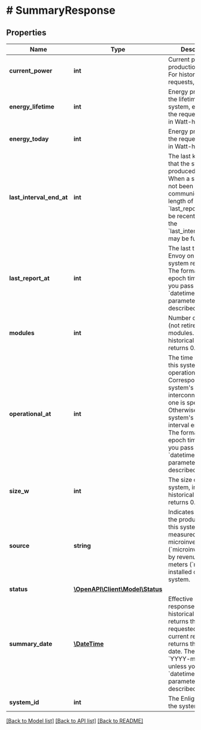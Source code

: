 # # SummaryResponse

## Properties

Name | Type | Description | Notes
------------ | ------------- | ------------- | -------------
**current_power** | **int** | Current power production, in Watts. For historical requests, returns 0. |
**energy_lifetime** | **int** | Energy produced in the lifetime of the system, excluding the requested day, in Watt-hours. |
**energy_today** | **int** | Energy produced on the requested day, in Watt-hours. |
**last_interval_end_at** | **int** | The last known time that the system produced energy. When a system has not been communicating for a length of time, the &#x60;last_report_at&#x60; can be recent, whereas the &#x60;last_interval_end_at&#x60; may be further back. |
**last_report_at** | **int** | The last time an Envoy on this system reported. The format is Unix epoch time unless you pass a &#x60;datetime_format&#x60; parameter as described [here](https://developer.enphase.com/docs#Datetimes). |
**modules** | **int** | Number of active (not retired) modules. For historical requests, returns 0. |
**operational_at** | **int** | The time at which this system became operational. Corresponds to the system&#39;s interconnect time, if one is specified. Otherwise, it is the system&#39;s first interval end time. The format is Unix epoch time unless you pass a &#x60;datetime_format&#x60; parameter as described [here](https://developer.enphase.com/docs#Datetimes). |
**size_w** | **int** | The size of the system, in Watts. For historical requests, returns 0. |
**source** | **string** | Indicates whether the production of this system is measured by its microinverters (&#x60;microinverters&#x60;) or by revenue-grade meters (&#x60;meter&#x60;) installed on the system. |
**status** | [**\OpenAPI\Client\Model\Status**](Status.md) |  |
**summary_date** | [**\DateTime**](\DateTime.md) | Effective date of the response. For historical requests, returns the date requested. For current requests, returns the current date. The format is &#x60;YYYY-mm-dd&#x60; unless you pass a &#x60;datetime_format&#x60; parameter as described [here](https://developer.enphase.com/docs#Datetimes). |
**system_id** | **int** | The Enlighten ID of the system. |

[[Back to Model list]](../../README.md#models) [[Back to API list]](../../README.md#endpoints) [[Back to README]](../../README.md)
